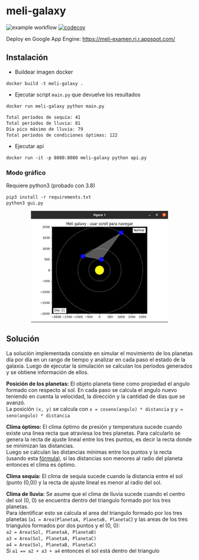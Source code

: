 # meli-galaxy

![example workflow](https://github.com/hslavich/meli-galaxy/actions/workflows/main.yml/badge.svg)
[![codecov](https://codecov.io/gh/hslavich/meli-galaxy/branch/master/graph/badge.svg?token=RRGM0G64KR)](https://codecov.io/gh/hslavich/meli-galaxy)

Deploy en Google App Engine: https://meli-examen.rj.r.appspot.com/

## Instalación

- Buildear imagen docker
```
docker build -t meli-galaxy .
```
- Ejecutar script `main.py` que devuelve los resultados
```
docker run meli-galaxy python main.py
```
```
Total períodos de sequía: 41
Total períodos de lluvia: 81
Día pico máximo de lluvia: 79
Total períodos de condiciones óptimas: 122
```
- Ejecutar api
```
docker run -it -p 8080:8080 meli-galaxy python api.py
```

### Modo gráfico
Requiere python3 (probado con 3.8)
```
pip3 install -r requirements.txt
python3 gui.py
```

<p align="center">
  <img height=300 src="docs/gui.gif">
</p>


## Solución

La solución implementada consiste en simular el movimiento de los planetas día por día en un rango de tiempo y analizar en cada paso el estado de la galaxia.
Luego de ejecutar la simulación se calculan los períodos generados y se obtiene información de ellos.

**Posición de los planetas:** El objeto planeta tiene como propiedad el angulo formado con respecto al sol. En cada paso se calcula el angulo nuevo teniendo en cuenta la velocidad, la dirección y la cantidad de días que se avanzó. <br>
La posición `(x, y)` se calcula con `x = coseno(angulo) * distancia` y `y = seno(angulo) * distancia`

**Clima óptimo:** El clima óptimo de presión y temperatura sucede cuando existe una linea recta que atraviesa los tres planetas. Para calcularlo se genera la recta de ajuste lineal entre los tres puntos, es decir la recta donde se minimizan las distancias. <br>
Luego se calculan las distancias mínimas entre los puntos y la recta (usando esta [fórmula](https://en.wikipedia.org/wiki/Distance_from_a_point_to_a_line)), si las distancias son menores al radio del planeta entonces el clima es óptimo.

**Clima sequía:** El clima de sequía sucede cuando la distancia entre el sol (punto (0,0)) y la recta de ajuste lineal es menor al radio del sol.

**Clima de lluvia:** Se asume que el clima de lluvia sucede cuando el centro del sol (0, 0) se encuentra dentro del triangulo formado por los tres planetas. <br>
Para identificar esto se calcula el area del triangulo formado por los tres planetas (`a1 = Area(PlanetaA, PlanetaB, PlanetaC`) y las areas de los tres triangulos formados por dos puntos y el (0, 0): <br>
`a2 = Area(Sol, PlanetaA, PlanetaB)` <br>
`a3 = Area(Sol, PlanetaA, PlanetaC)` <br>
`a4 = Area(Sol, PlanetaB, PlanetaC)` <br>
Si `a1 == a2 + a3 + a4` entonces el sol está dentro del triangulo

